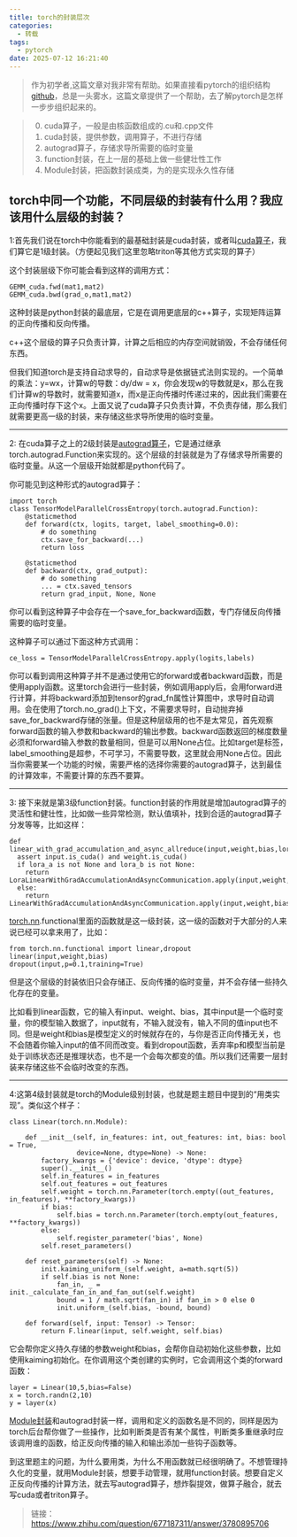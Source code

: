 ```yaml
---
title: torch的封装层次
categories:
  - 转载
tags:
  - pytorch
date: 2025-07-12 16:21:40
---
```

> 作为初学者,这篇文章对我非常有帮助。如果直接看pytorch的组织结构[github](https://github.com/pytorch/pytorch)，总是一头雾水，这篇文章提供了一个帮助，去了解pytorch是怎样一步步组织起来的。

> 0. cuda算子，一般是由核函数组成的.cu和.cpp文件
> 1. cuda封装，提供参数，调用算子，不进行存储
> 2. autograd算子，存储求导所需要的临时变量
> 3. function封装，在上一层的基础上做一些健壮性工作
> 4. Module封装，把函数封装成类，为的是实现永久性存储

torch中同一个功能，不同层级的封装有什么用？我应该用什么层级的封装？
-------------------------------------------------------------------

1:首先我们说在torch中你能看到的最基础封装是cuda封装，或者叫[cuda算子](https://zhida.zhihu.com/search?content_id=691781227&content_type=Answer&match_order=1&q=cuda%E7%AE%97%E5%AD%90&zhida_source=entity)，我们算它是1级封装。（方便起见我们这里忽略triton等其他方式实现的算子）

这个封装层级下你可能会看到这样的调用方式：

```text
GEMM_cuda.fwd(mat1,mat2)
GEMM_cuda.bwd(grad_o,mat1,mat2)
```

这种封装是python封装的最底层，它是在调用更底层的c++算子，实现矩阵运算的正向传播和反向传播。

c++这个层级的算子只负责计算，计算之后相应的内存空间就销毁，不会存储任何东西。

但我们知道torch是支持自动求导的，自动求导是依据链式法则实现的。一个简单的乘法：y=wx，计算w的导数：dy/dw = x，你会发现w的导数就是x，那么在我们计算w的导数时，就需要知道x，而x是正向传播时传递过来的，因此我们需要在正向传播时存下这个x。上面又说了cuda算子只负责计算，不负责存储，那么我们就需要更高一级的封装，来存储这些求导所使用的临时变量。

---

2: 在cuda算子之上的2级封装是[autograd算子](https://zhida.zhihu.com/search?content_id=691781227&content_type=Answer&match_order=1&q=autograd%E7%AE%97%E5%AD%90&zhida_source=entity)，它是通过继承torch.autograd.Function来实现的。这个层级的封装就是为了存储求导所需要的临时变量。从这一个层级开始就都是python代码了。

你可能见到这种形式的autograd算子：

```text
import torch
class TensorModelParallelCrossEntropy(torch.autograd.Function):
    @staticmethod
    def forward(ctx, logits, target, label_smoothing=0.0):
        # do something
        ctx.save_for_backward(...)
        return loss

    @staticmethod
    def backward(ctx, grad_output):
        # do something
        ... = ctx.saved_tensors
        return grad_input, None, None
```

你可以看到这种算子中会存在一个save_for_backward函数，专门存储反向传播需要的临时变量。

这种算子可以通过下面这种方式调用：

```text
ce_loss = TensorModelParallelCrossEntropy.apply(logits,labels)
```

你可以看到调用这种算子并不是通过使用它的forward或者backward函数，而是使用apply函数。这里torch会进行一些封装，例如调用apply后，会用forward进行计算，并将backward添加到tensor的grad_fn属性计算图中，求导时自动调用。会在使用了torch.no_grad()上下文，不需要求导时，自动抛弃掉save_for_backward存储的张量。但是这种层级用的也不是太常见，首先观察forward函数的输入参数和backward的输出参数。backward函数返回的梯度数量必须和forward输入参数的数量相同，但是可以用None占位。比如target是标签，label_smoothing是超参，不可学习，不需要导数，这里就会用None占位。因此当你需要某一个功能的时候，需要严格的选择你需要的autograd算子，达到最佳的计算效率，不需要计算的东西不要算。

---

3: 接下来就是第3级function封装。function封装的作用就是增加autograd算子的灵活性和健壮性，比如做一些异常检测，默认值填补，找到合适的autograd算子分发等等，比如这样：

```text
def linear_with_grad_accumulation_and_async_allreduce(input,weight,bias,lora_a=None,lora_b=None):
  assert input.is_cuda() and weight.is_cuda()
  if lora_a is not None and lora_b is not None:
    return LoraLinearWithGradAccumulationAndAsyncCommunication.apply(input,weight,bias,lora_a,lora_b)
  else:
    return LinearWithGradAccumulationAndAsyncCommunication.apply(input,weight,bias)
```

[torch.nn](https://zhida.zhihu.com/search?content_id=691781227&content_type=Answer&match_order=1&q=torch.nn&zhida_source=entity).functional里面的函数就是这一级封装，这一级的函数对于大部分的人来说已经可以拿来用了，比如：

```text
from torch.nn.functional import linear,dropout
linear(input,weight,bias)
dropout(input,p=0.1,training=True)
```

但是这个层级的封装依旧只会存储正、反向传播的临时变量，并不会存储一些持久化存在的变量。

比如看到linear函数，它的输入有input、weight、bias，其中input是一个临时变量，你的模型输入数据了，input就有，不输入就没有，输入不同的值input也不同。但是weight和bias是模型定义的时候就存在的，与你是否正向传播无关，也不会随着你输入input的值不同而改变。看到dropout函数，丢弃率p和模型当前是处于训练状态还是推理状态，也不是一个会每次都变的值。所以我们还需要一层封装来存储这些不会临时改变的东西。

---

4:这第4级封装就是torch的Module级别封装，也就是题主题目中提到的“用类实现”。类似这个样子：

```text
class Linear(torch.nn.Module):
  
    def __init__(self, in_features: int, out_features: int, bias: bool = True,
                 device=None, dtype=None) -> None:
        factory_kwargs = {'device': device, 'dtype': dtype}
        super().__init__()
        self.in_features = in_features
        self.out_features = out_features
        self.weight = torch.nn.Parameter(torch.empty((out_features, in_features), **factory_kwargs))
        if bias:
            self.bias = torch.nn.Parameter(torch.empty(out_features, **factory_kwargs))
        else:
            self.register_parameter('bias', None)
        self.reset_parameters()

    def reset_parameters(self) -> None:
        init.kaiming_uniform_(self.weight, a=math.sqrt(5))
        if self.bias is not None:
            fan_in, _ = init._calculate_fan_in_and_fan_out(self.weight)
            bound = 1 / math.sqrt(fan_in) if fan_in > 0 else 0
            init.uniform_(self.bias, -bound, bound)

    def forward(self, input: Tensor) -> Tensor:
        return F.linear(input, self.weight, self.bias)
```

它会帮你定义持久存储的参数weight和bias，会帮你自动初始化这些参数，比如使用kaiming初始化。在你调用这个类创建的实例时，它会调用这个类的forward函数：

```text
layer = Linear(10,5,bias=False)
x = torch.randn(2,10)
y = layer(x)
```

[Module封装](https://zhida.zhihu.com/search?content_id=691781227&content_type=Answer&match_order=1&q=Module%E5%B0%81%E8%A3%85&zhida_source=entity)和autograd封装一样，调用和定义的函数名是不同的，同样是因为torch后台帮你做了一些操作，比如判断类是否有某个属性，判断类多重继承时应该调用谁的函数，给正反向传播的输入和输出添加一些钩子函数等。

到这里题主的问题，为什么要用类，为什么不用函数就已经很明确了。不想管理持久化的变量，就用Module封装，想要手动管理，就用function封装。想要自定义正反向传播的计算方法，就去写autograd算子，想炸裂提效，做算子融合，就去写cuda或者triton算子。

> 链接：https://www.zhihu.com/question/677187311/answer/3780895706
